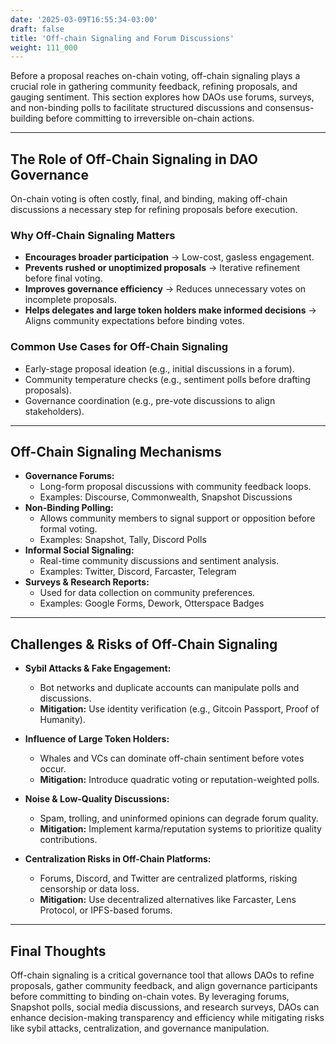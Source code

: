 ```yaml
---
date: '2025-03-09T16:55:34-03:00'
draft: false
title: 'Off-chain Signaling and Forum Discussions'
weight: 111_000
---
```


Before a proposal reaches on-chain voting, off-chain signaling plays a crucial role in gathering community feedback, refining proposals, and gauging sentiment. This section explores how DAOs use forums, surveys, and non-binding polls to facilitate structured discussions and consensus-building before committing to irreversible on-chain actions.  

---

## **The Role of Off-Chain Signaling in DAO Governance**  

On-chain voting is often costly, final, and binding, making off-chain discussions a necessary step for refining proposals before execution.  

### **Why Off-Chain Signaling Matters**  
- **Encourages broader participation** → Low-cost, gasless engagement.  
- **Prevents rushed or unoptimized proposals** → Iterative refinement before final voting.  
- **Improves governance efficiency** → Reduces unnecessary votes on incomplete proposals.  
- **Helps delegates and large token holders make informed decisions** → Aligns community expectations before binding votes.  

### **Common Use Cases for Off-Chain Signaling**  
- Early-stage proposal ideation (e.g., initial discussions in a forum).  
- Community temperature checks (e.g., sentiment polls before drafting proposals).  
- Governance coordination (e.g., pre-vote discussions to align stakeholders).  

---

## **Off-Chain Signaling Mechanisms**  

- **Governance Forums:**  
  - Long-form proposal discussions with community feedback loops.  
  - Examples: Discourse, Commonwealth, Snapshot Discussions
- **Non-Binding Polling:**  
  - Allows community members to signal support or opposition before formal voting.  
  - Examples: Snapshot, Tally, Discord Polls
- **Informal Social Signaling:**  
  - Real-time community discussions and sentiment analysis.
  - Examples: Twitter, Discord, Farcaster, Telegram
- **Surveys & Research Reports:**  
  - Used for data collection on community preferences.  
  - Examples: Google Forms, Dework, Otterspace Badges

---

## **Challenges & Risks of Off-Chain Signaling**  

- **Sybil Attacks & Fake Engagement:**  
  - Bot networks and duplicate accounts can manipulate polls and discussions.  
  - **Mitigation:** Use identity verification (e.g., Gitcoin Passport, Proof of Humanity).  

- **Influence of Large Token Holders:**  
  - Whales and VCs can dominate off-chain sentiment before votes occur.  
  - **Mitigation:** Introduce quadratic voting or reputation-weighted polls.  

- **Noise & Low-Quality Discussions:**  
  - Spam, trolling, and uninformed opinions can degrade forum quality.  
  - **Mitigation:** Implement karma/reputation systems to prioritize quality contributions.  

- **Centralization Risks in Off-Chain Platforms:**  
  - Forums, Discord, and Twitter are centralized platforms, risking censorship or data loss.  
  - **Mitigation:** Use decentralized alternatives like Farcaster, Lens Protocol, or IPFS-based forums.  

---

## **Final Thoughts**  

Off-chain signaling is a critical governance tool that allows DAOs to refine proposals, gather community feedback, and align governance participants before committing to binding on-chain votes. By leveraging forums, Snapshot polls, social media discussions, and research surveys, DAOs can enhance decision-making transparency and efficiency while mitigating risks like sybil attacks, centralization, and governance manipulation.  

